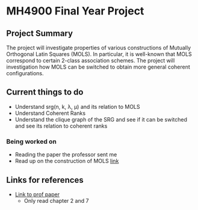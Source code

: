# MH4900 Final Year Project

## Project Summary

The project will investigate properties of various constructions of Mutually Orthogonal Latin Squares (MOLS). In particular, it is well-known that MOLS correspond to certain 2-class association schemes. The project will investigation how MOLS can be switched to obtain more general coherent configurations.

## Current things to do

- Understand srg(n, k, λ, μ) and its relation to MOLS
- Understand Coherent Ranks
- Understand the clique graph of the SRG and see if it can be switched and see its relation to coherent ranks

### Being worked on

- Reading the paper the professor sent me
- Read up on the construction of MOLS [link](https://libstore.ugent.be/fulltxt/RUG01/001/892/535/RUG01-001892535_2012_0001_AC.pdf)

## Links for references

- [Link to prof paper](https://arxiv.org/pdf/2406.17395)
  - Only read chapter 2 and 7
